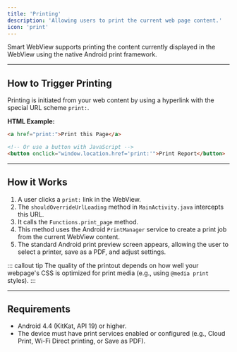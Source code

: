 ```yaml
---
title: 'Printing'
description: 'Allowing users to print the current web page content.'
icon: 'print'
---
```


Smart WebView supports printing the content currently displayed in the WebView using the native Android print framework.

---

## How to Trigger Printing

Printing is initiated from your web content by using a hyperlink with the special URL scheme `print:`.

**HTML Example:**

```html
<a href="print:">Print this Page</a>

<!-- Or use a button with JavaScript -->
<button onclick="window.location.href='print:'">Print Report</button>
```

---

## How it Works

1.  A user clicks a `print:` link in the WebView.
2.  The `shouldOverrideUrlLoading` method in `MainActivity.java` intercepts this URL.
3.  It calls the `Functions.print_page` method.
4.  This method uses the Android `PrintManager` service to create a print job from the current WebView content.
5.  The standard Android print preview screen appears, allowing the user to select a printer, save as a PDF, and adjust settings.

::: callout tip
The quality of the printout depends on how well your webpage's CSS is optimized for print media (e.g., using `@media print` styles).
:::

---

## Requirements

*   Android 4.4 (KitKat, API 19) or higher.
*   The device must have print services enabled or configured (e.g., Cloud Print, Wi-Fi Direct printing, or Save as PDF).